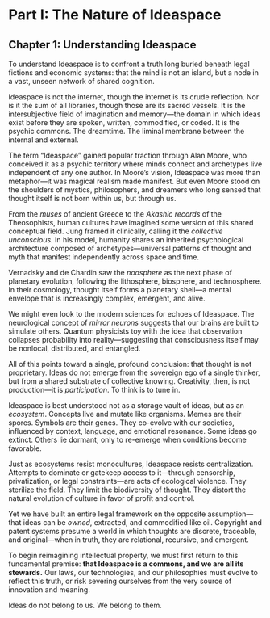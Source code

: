 # Part I: The Nature of Ideaspace

## Chapter 1: Understanding Ideaspace

To understand Ideaspace is to confront a truth long buried beneath legal fictions and economic systems: that the mind is not an island, but a node in a vast, unseen network of shared cognition.

Ideaspace is not the internet, though the internet is its crude reflection. Nor is it the sum of all libraries, though those are its sacred vessels. It is the intersubjective field of imagination and memory—the domain in which ideas exist before they are spoken, written, commodified, or coded. It is the psychic commons. The dreamtime. The liminal membrane between the internal and external.

The term “Ideaspace” gained popular traction through Alan Moore, who conceived it as a psychic territory where minds connect and archetypes live independent of any one author. In Moore’s vision, Ideaspace was more than metaphor—it was magical realism made manifest. But even Moore stood on the shoulders of mystics, philosophers, and dreamers who long sensed that thought itself is not born within us, but through us.

From the _muses_ of ancient Greece to the _Akashic records_ of the Theosophists, human cultures have imagined some version of this shared conceptual field. Jung framed it clinically, calling it the _collective unconscious_. In his model, humanity shares an inherited psychological architecture composed of archetypes—universal patterns of thought and myth that manifest independently across space and time.

Vernadsky and de Chardin saw the _noosphere_ as the next phase of planetary evolution, following the lithosphere, biosphere, and technosphere. In their cosmology, thought itself forms a planetary shell—a mental envelope that is increasingly complex, emergent, and alive.

We might even look to the modern sciences for echoes of Ideaspace. The neurological concept of _mirror neurons_ suggests that our brains are built to simulate others. Quantum physicists toy with the idea that observation collapses probability into reality—suggesting that consciousness itself may be nonlocal, distributed, and entangled.

All of this points toward a single, profound conclusion: that thought is not proprietary. Ideas do not emerge from the sovereign ego of a single thinker, but from a shared substrate of collective knowing. Creativity, then, is not production—it is _participation_. To think is to tune in.

Ideaspace is best understood not as a storage vault of ideas, but as an _ecosystem_. Concepts live and mutate like organisms. Memes are their spores. Symbols are their genes. They co-evolve with our societies, influenced by context, language, and emotional resonance. Some ideas go extinct. Others lie dormant, only to re-emerge when conditions become favorable.

Just as ecosystems resist monocultures, Ideaspace resists centralization. Attempts to dominate or gatekeep access to it—through censorship, privatization, or legal constraints—are acts of ecological violence. They sterilize the field. They limit the biodiversity of thought. They distort the natural evolution of culture in favor of profit and control.

Yet we have built an entire legal framework on the opposite assumption—that ideas can be _owned_, extracted, and commodified like oil. Copyright and patent systems presume a world in which thoughts are discrete, traceable, and original—when in truth, they are relational, recursive, and emergent.

To begin reimagining intellectual property, we must first return to this fundamental premise: **that Ideaspace is a commons, and we are all its stewards.** Our laws, our technologies, and our philosophies must evolve to reflect this truth, or risk severing ourselves from the very source of innovation and meaning.

Ideas do not belong to us. We belong to them.
